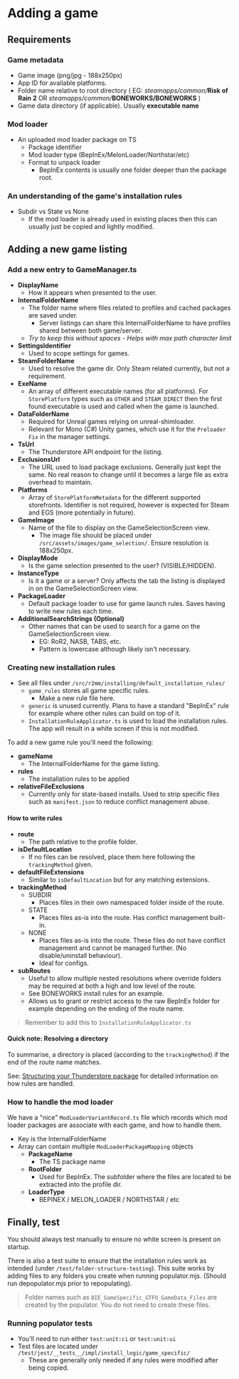 # Adding a game

## Requirements
### Game metadata
- Game image (png/jpg - 188x250px)
- App ID for available platforms.
- Folder name relative to root directory ( EG: _steamapps/common/_**Risk of Rain 2** OR _steamapps/common/_**BONEWORKS/BONEWORKS** )
- Game data directory (if applicable). Usually **executable name**

### Mod loader
- An uploaded mod loader package on TS
  - Package identifier
  - Mod loader type (BepInEx/MelonLoader/Northstar/etc)
  - Format to unpack loader
    - BepInEx contents is usually one folder deeper than the package root.

### An understanding of the game's installation rules
- Subdir vs State vs None
  - If the mod loader is already used in existing places then this can usually just be copied and lightly modified.

## Adding a new game listing

### Add a new entry to GameManager.ts
  - **DisplayName**
    - How it appears when presented to the user.
  - **InternalFolderName**
    - The folder name where files related to profiles and cached packages are saved under.
      - Server listings can share this InternalFolderName to have profiles shared between both game/server.
    - _Try to keep this without spaces - Helps with max path character limit_
  - **SettingsIdentifier**
    - Used to scope settings for games.
  - **SteamFolderName**
    - Used to resolve the game dir. Only Steam related currently, but not a requirement.
  - **ExeName**
    - An array of different executable names (for all platforms). For `StorePlatform` types such as `OTHER` and `STEAM_DIRECT` then the first found executable is used and called when the game is launched.
  - **DataFolderName**
    - Required for Unreal games relying on unreal-shimloader.
    - Relevant for Mono (C#) Unity games, which use it for the `Preloader Fix` in the manager settings.
  - **TsUrl**
    - The Thunderstore API endpoint for the listing.
  - **ExclusionsUrl**
    - The URL used to load package exclusions. Generally just kept the same. No real reason to change until it becomes a large file as extra overhead to maintain.
  - **Platforms**
    - Array of `StorePlatformMetadata` for the different supported storefronts. Identifier is not required, however is expected for Steam and EGS (more potentially in future).
  - **GameImage**
    - Name of the file to display on the GameSelectionScreen view.
      - The image file should be placed under `/src/assets/images/game_selection/`. Ensure resolution is 188x250px.
  - **DisplayMode**
    - Is the game selection presented to the user? (VISIBLE/HIDDEN).
  - **InstanceType**
    - Is it a game or a server? Only affects the tab the listing is displayed in on the GameSelectionScreen view.
  - **PackageLoader**
    - Default package loader to use for game launch rules. Saves having to write new rules each time.
  - **AdditionalSearchStrings (Optional)**
    - Other names that can be used to search for a game on the GameSelectionScreen view.
      - EG: RoR2, NASB, TABS, etc.
      - Pattern is lowercase although likely isn't necessary.

### Creating new installation rules
- See all files under `/src/r2mm/installing/default_installation_rules/`
  - `game_rules` stores all game specific rules.
    - Make a new rule file here.
  - `generic` is unused currently. Plans to have a standard "BepInEx" rule for example where other rules can build on top of it.
  - `InstallationRuleApplicator.ts` is used to load the installation rules. The app will result in a white screen if this is not modified.

To add a new game rule you'll need the following:
- **gameName**
  - The InternalFolderName for the game listing.
- **rules**
  - The installation rules to be applied
- **relativeFileExclusions**
  - Currently only for state-based installs. Used to strip specific files such as `manifest.json` to reduce conflict management abuse.

#### How to write rules
- **route**
  - The path relative to the profile folder.
- **isDefaultLocation**
  - If no files can be resolved, place them here following the `trackingMethod` given.
- **defaultFileExtensions**
  - Similar to `isDefaultLocation` but for any matching extensions.
- **trackingMethod**
  - SUBDIR
    - Places files in their own namespaced folder inside of the route.
  - STATE
    - Places files as-is into the route. Has conflict management built-in.
  - NONE
    - Places files as-is into the route. These files do not have conflict management and cannot be managed further. (No disable/uninstall behaviour).
    - Ideal for configs.
- **subRoutes**
  - Useful to allow multiple nested resolutions where override folders may be required at both a high and low level of the route.
  - See BONEWORKS install rules for an example.
  - Allows us to grant or restrict access to the raw BepInEx folder for example depending on the ending of the route name.

> Remember to add this to `InstallationRuleApplicator.ts`

#### Quick note: Resolving a directory
To summarise, a directory is placed (according to the `trackingMethod`) if the end of the route name matches.

See: [Structuring your Thunderstore package](https://github.com/ebkr/r2modmanPlus/wiki/Structuring-your-Thunderstore-package) for detailed information on how rules are handled.

### How to handle the mod loader
We have a "nice" `ModLoaderVariantRecord.ts` file which records which mod loader packages are associate with each game, and how to handle them.
- Key is the InternalFolderName
- Array can contain multiple `ModLoaderPackageMapping` objects
  - **PackageName**
    - The TS package name
  - **RootFolder**
    - Used for BepInEx. The subfolder where the files are located to be extracted into the profile dir.
  - **LoaderType**
    - BEPINEX / MELON_LOADER / NORTHSTAR / etc

## Finally, test
You should always test manually to ensure no white screen is present on startup.

There is also a test suite to ensure that the installation rules work as intended (under `/test/folder-structure-testing`).
This suite works by adding files to any folders you create when running populator.mjs. (Should run depopulator.mjs prior to repopulating).

> Folder names such as `BIE_GameSpecific_GTFO_GameData_Files` are created by the populator. You do not need to create these files.

### Running populator tests
- You'll need to run either `test:unit:ci` or `test:unit:ui`
- Test files are located under `/test/jest/__tests__/impl/install_logic/game_specific/`
  - These are generally only needed if any rules were modified after being copied.

